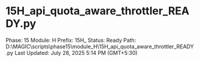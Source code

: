 # 15H_api_quota_aware_throttler_READY.py

Phase: 15
Module: H
Prefix: 15H_
Status: Ready
Path: D:\MAGIC\scripts\phase15\module_H\15H_api_quota_aware_throttler_READY.py
Last Updated: July 28, 2025 5:14 PM (GMT+5:30)
